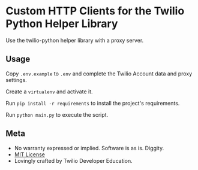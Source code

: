 # Custom HTTP Clients for the Twilio Python Helper Library

Use the twilio-python helper library with a proxy server.

## Usage

Copy `.env.example` to `.env` and complete the Twilio Account data and proxy settings.

Create a `virtualenv` and activate it.

Run `pip install -r requirements` to install the project's requirements.

Run `python main.py` to execute the script.

## Meta

* No warranty expressed or implied. Software is as is. Diggity.
* [MIT License](http://www.opensource.org/licenses/mit-license.html)
* Lovingly crafted by Twilio Developer Education.
